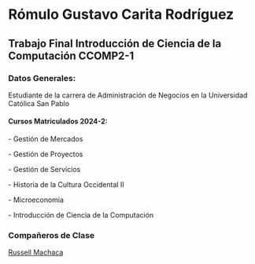 <!DOCTYPE html>
<html>
<head>
<title>Romulo Gustavo Carita Rodriguez</title>
</head>
<body>
<h1>Rómulo Gustavo Carita Rodríguez</h1>
<h2>Trabajo Final Introducción de Ciencia de la Computación CCOMP2-1</h2>
<h3>Datos Generales:</h3>
<p>Estudiante de la carrera de Administración de Negocios en la Universidad Católica San Pablo</p>
<h4>Cursos Matriculados 2024-2:</h4>
<p>- Gestión de Mercados</p>
<p>- Gestión de Proyectos</p>
<p>- Gestión de Servicios</p>
<p>- Historia de la Cultura Occidental II</p>
<p>- Microeconomia</p>
<p>- Introducción de Ciencia de la Computación</p>
<h3>Compañeros de Clase</h3>
<a href="https://russellmachaca.github.io/RussellJavierMachacaSucaticona.github.io/">Russell Machaca</a>
</body>
</html>
